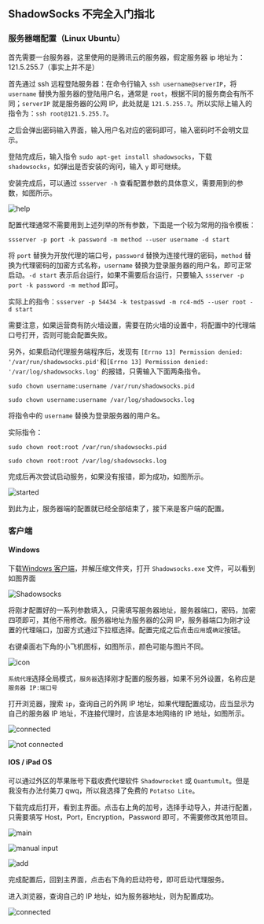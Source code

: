 ## ShadowSocks 不完全入门指北

### 服务器端配置（Linux Ubuntu）

首先需要一台服务器，这里使用的是腾讯云的服务器，假定服务器 ip 地址为：121.5.255.7（事实上并不是）

首先通过 ssh 远程登陆服务器：在命令行输入 `ssh username@serverIP`，将 `username` 替换为服务器的登陆用户名，通常是 `root`，根据不同的服务商会有所不同；`serverIP` 就是服务器的公网 IP，此处就是 `121.5.255.7`。所以实际上输入的指令为：`ssh root@121.5.255.7`。

之后会弹出密码输入界面，输入用户名对应的密码即可，输入密码时不会明文显示。

登陆完成后，输入指令 `sudo apt-get install shadowsocks`，下载 `shadowsocks`，如弹出是否安装的询问，输入 `y` 即可继续。

安装完成后，可以通过 `ssserver -h` 查看配置参数的具体意义，需要用到的参数，如图所示。

![help](src/help.jpg)

配置代理通常不需要用到上述列举的所有参数，下面是一个较为常用的指令模板：

`ssserver -p port -k password -m method --user username -d start`

将 `port` 替换为开放代理的端口号，`password` 替换为连接代理的密码，`method` 替换为代理密码的加密方式名称，`username` 替换为登录服务器的用户名，即可正常启动。`-d start` 表示后台运行，如果不需要后台运行，只要输入 `ssserver -p port -k password -m method` 即可。

实际上的指令：`ssserver -p 54434 -k testpasswd -m rc4-md5 --user root -d start`

需要注意，如果运营商有防火墙设置，需要在防火墙的设置中，将配置中的代理端口号打开，否则可能会配置失败。

另外，如果启动代理服务端程序后，发现有 `[Errno 13] Permission denied: '/var/run/shadowsocks.pid'`和`[Errno 13] Permission denied: '/var/log/shadowsocks.log'` 的报错，只需输入下面两条指令。

`sudo chown username:username /var/run/shadowsocks.pid`

`sudo chown username:username /var/log/shadowsocks.log`

将指令中的 `username` 替换为登录服务器的用户名。

实际指令：

`sudo chown root:root /var/run/shadowsocks.pid`

`sudo chown root:root /var/log/shadowsocks.log`

完成后再次尝试启动服务，如果没有报错，即为成功，如图所示。

![started](src/started.jpg)

到此为止，服务器端的配置就已经全部结束了，接下来是客户端的配置。



### 客户端

#### Windows

下载[Windows 客户端](https://github.com/shadowsocks/shadowsocks-windows/releases/download/4.4.0.0/Shadowsocks-4.4.0.185.zip)，并解压缩文件夹，打开 `Shadowsocks.exe` 文件，可以看到如图界面

![Shadowsocks](src/Shadowsocks.jpg)

将刚才配置好的一系列参数填入，只需填写服务器地址，服务器端口，密码，加密四项即可，其他不用修改。服务器地址为服务器的公网 IP，服务器端口为刚才设置的代理端口，加密方式通过下拉框选择。配置完成之后点击`应用`或`确定`按钮。

右键桌面右下角的小飞机图标，如图所示，颜色可能与图片不同。

![icon](src/icon.jpg)

`系统代理`选择全局模式，`服务器`选择刚才配置的服务器，如果不另外设置，名称应是`服务器 IP:端口号`

打开浏览器，搜索 `ip`，查询自己的外网 IP 地址，如果代理配置成功，应当显示为自己的服务器 IP 地址，不连接代理时，应该是本地网络的 IP 地址，如图所示。

![connected](src/connected.jpg)

![not connected](src/not_connected.jpg)



#### IOS / iPad OS

可以通过外区的苹果账号下载收费代理软件 `Shadowrocket` 或 `Quantumult`。但是我没有办法付美刀 qwq，所以我选择了免费的 `Potatso Lite`。

下载完成后打开，看到主界面。点击右上角的加号，选择手动导入，并进行配置，只需要填写 Host，Port，Encryption，Password 即可，不需要修改其他项目。

![main](src/potatso_main.jpg)

![manual input](src/potatso_manual_input.jpg)

![add](src/potatso_add.jpg)

完成配置后，回到主界面，点击右下角的启动符号，即可启动代理服务。

进入浏览器，查询自己的 IP 地址，如为服务器地址，则为配置成功。

![connected](src/potatso_connected.jpg)